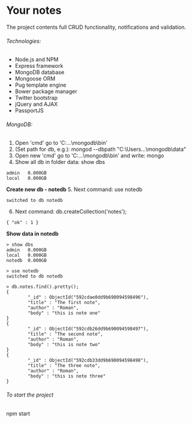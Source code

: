 # Your notes

The project contents full CRUD functionality, notifications and validation.

###### Technologies:

- Node.js and NPM
- Express framework
- MongoDB database
- Mongoose ORM
- Pug template engine
- Bower package manager
- Twitter bootstrap
- jQuery and AJAX
- PassportJS

###### MongoDB:

1. Open 'cmd' go to 'C:\...\mongodb\bin'
2. (Set path for db, e.g.): mongod --dbpath "C:\Users\...\mongodb\data"
3. Open new 'cmd' go to 'C:\...\mongodb\bin' and write: mongo
4. Show all db in folder data: show dbs
```
admin   0.000GB
local   0.000GB
```
**Create new db - notedb**
5. Next command: use notedb
```
switched to db notedb
```
6. Next command: db.createCollection('notes');
```
{ "ok" : 1 }
```

**Show data in notedb**
```
> show dbs
admin   0.000GB
local   0.000GB
notedb  0.000GB

> use notedb
switched to db notedb

> db.notes.find().pretty();
{
        "_id" : ObjectId("592cdae0dd9b690094598496"),
        "title" : "The first note",
        "author" : "Roman",
        "body" : "this is note one"
}
{
        "_id" : ObjectId("592cdb26dd9b690094598497"),
        "title" : "The second note",
        "author" : "Roman",
        "body" : "this is note two"
}
{
        "_id" : ObjectId("592cdb33dd9b690094598498"),
        "title" : "The three note",
        "author" : "Roman",
        "body" : "this is note three"
}
```
###### To start the project

npm start